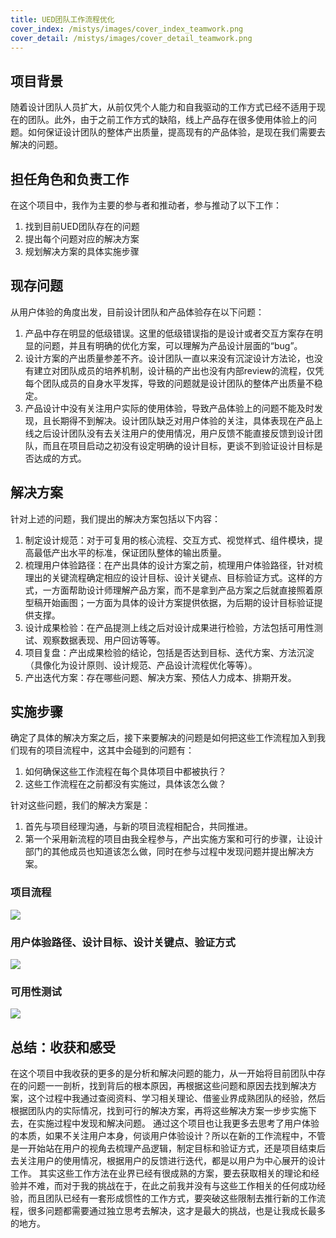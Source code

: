 ```yaml
---
title: UED团队工作流程优化
cover_index: /mistys/images/cover_index_teamwork.png
cover_detail: /mistys/images/cover_detail_teamwork.png
---
```


## 项目背景
随着设计团队人员扩大，从前仅凭个人能力和自我驱动的工作方式已经不适用于现在的团队。此外，由于之前工作方式的缺陷，线上产品存在很多使用体验上的问题。如何保证设计团队的整体产出质量，提高现有的产品体验，是现在我们需要去解决的问题。

## 担任角色和负责工作
在这个项目中，我作为主要的参与者和推动者，参与推动了以下工作：
1. 找到目前UED团队存在的问题
2. 提出每个问题对应的解决方案
3. 规划解决方案的具体实施步骤

## 现存问题
从用户体验的角度出发，目前设计团队和产品体验存在以下问题：
1. 产品中存在明显的低级错误。这里的低级错误指的是设计或者交互方案存在明显的问题，并且有明确的优化方案，可以理解为产品设计层面的“bug”。
2. 设计方案的产出质量参差不齐。设计团队一直以来没有沉淀设计方法论，也没有建立对团队成员的培养机制，设计稿的产出也没有内部review的流程，仅凭每个团队成员的自身水平发挥，导致的问题就是设计团队的整体产出质量不稳定。
3. 产品设计中没有关注用户实际的使用体验，导致产品体验上的问题不能及时发现，且长期得不到解决。设计团队缺乏对用户体验的关注，具体表现在产品上线之后设计团队没有去关注用户的使用情况，用户反馈不能直接反馈到设计团队，而且在项目启动之初没有设定明确的设计目标，更谈不到验证设计目标是否达成的方式。

## 解决方案
针对上述的问题，我们提出的解决方案包括以下内容：
1. 制定设计规范：对于可复用的核心流程、交互方式、视觉样式、组件模块，提高最低产出水平的标准，保证团队整体的输出质量。 
2. 梳理用户体验路径：在产出具体的设计方案之前，梳理用户体验路径，针对梳理出的关键流程确定相应的设计目标、设计关键点、目标验证方式。这样的方式，一方面帮助设计师理解产品方案，而不是拿到产品方案之后就直接照着原型稿开始画图；一方面为具体的设计方案提供依据，为后期的设计目标验证提供支撑。
3. 设计成果检验：在产品提测上线之后对设计成果进行检验，方法包括可用性测试、观察数据表现、用户回访等等。
4. 项目复盘：产出成果检验的结论，包括是否达到目标、迭代方案、方法沉淀（具像化为设计原则、设计规范、产品设计流程优化等等）。
5. 产出迭代方案：存在哪些问题、解决方案、预估人力成本、排期开发。

## 实施步骤
确定了具体的解决方案之后，接下来要解决的问题是如何把这些工作流程加入到我们现有的项目流程中，这其中会碰到的问题有：
1. 如何确保这些工作流程在每个具体项目中都被执行？
2. 这些工作流程在之前都没有实施过，具体该怎么做？

针对这些问题，我们的解决方案是：
1. 首先与项目经理沟通，与新的项目流程相配合，共同推进。
2. 第一个采用新流程的项目由我全程参与，产出实施方案和可行的步骤，让设计部门的其他成员也知道该怎么做，同时在参与过程中发现问题并提出解决方案。

### 项目流程
![](http://github.com/mistylin0409/mistys/raw/master/images/teamwork1.png)

### 用户体验路径、设计目标、设计关键点、验证方式
![](http://github.com/mistylin0409/mistys/raw/master/images/teamwork2.png)

### 可用性测试
![](http://github.com/mistylin0409/mistys/raw/master/images/teamwork3.png)

## 总结：收获和感受
在这个项目中我收获的更多的是分析和解决问题的能力，从一开始将目前团队中存在的问题一一剖析，找到背后的根本原因，再根据这些问题和原因去找到解决方案，这个过程中我通过查阅资料、学习相关理论、借鉴业界成熟团队的经验，然后根据团队内的实际情况，找到可行的解决方案，再将这些解决方案一步步实施下去，在实施过程中发现和解决问题。
通过这个项目也让我更多去思考了用户体验的本质，如果不关注用户本身，何谈用户体验设计？所以在新的工作流程中，不管是一开始站在用户的视角去梳理产品逻辑，制定目标和验证方式，还是项目结束后去关注用户的使用情况，根据用户的反馈进行迭代，都是以用户为中心展开的设计工作。
其实这些工作方法在业界已经有很成熟的方案，要去获取相关的理论和经验并不难，而对于我的挑战在于，在此之前我并没有与这些工作相关的任何成功经验，而且团队已经有一套形成惯性的工作方式，要突破这些限制去推行新的工作流程，很多问题都需要通过独立思考去解决，这才是最大的挑战，也是让我成长最多的地方。